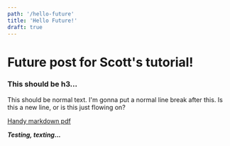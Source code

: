 ```yaml
---
path: '/hello-future'
title: 'Hello Future!'
draft: true
---
```


# Future post for Scott's tutorial!

### This should be h3...

This should be normal text. I'm gonna put a normal line break after this.
Is this a new line, or is this just flowing on?

[Handy markdown pdf](https://guides.github.com/pdfs/markdown-cheatsheet-online.pdf)

**_Testing, texting..._**
